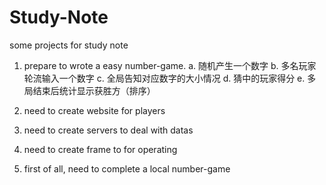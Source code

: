 # Study-Note
some projects for study note

1. prepare to wrote a easy number-game.
a. 随机产生一个数字
b. 多名玩家轮流输入一个数字
c. 全局告知对应数字的大小情况
d. 猜中的玩家得分
e. 多局结束后统计显示获胜方（排序）

2. need to create website for players

3. need to create servers to deal with datas

4. need to create frame to for operating

5. first of all, need to complete a local number-game